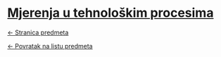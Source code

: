 # [Mjerenja u tehnološkim procesima](https://www.github.com/studosi-fer/MUTP)
[<- Stranica predmeta](https://www.fer.unizg.hr/predmet/mutp)

[<- Povratak na listu predmeta](https://www.github.com/studosi/FER)